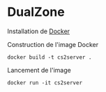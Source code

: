# DualZone

Installation de [Docker](https://www.docker.com/) 

Construction de l'image Docker

````shell
docker build -t cs2server .
````
Lancement de l'image
````shell
docker run -it cs2server
````

